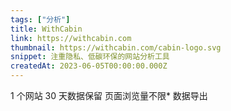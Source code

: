 ```yaml
---
tags: ["分析"]
title: WithCabin
link: https://withcabin.com
thumbnail: https://withcabin.com/cabin-logo.svg
snippet: 注重隐私、低碳环保的网站分析工具
createdAt: 2023-06-05T00:00:00.000Z
---
```

1 个网站
30 天数据保留
页面浏览量不限*
数据导出